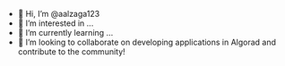 - 👋 Hi, I’m @aalzaga123
- 👀 I’m interested in ...
- 🌱 I’m currently learning ...
- 💞️ I’m looking to collaborate on developing applications in Algorad and contribute to the community!

<!---
aalzaga123/aalzaga123 is a ✨ special ✨ repository because its `README.md` (this file) appears on your GitHub profile.
You can click the Preview link to take a look at your changes.
--->
